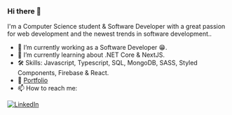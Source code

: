 ### Hi there 👋

I'm a Computer Science student & Software Developer with a great passion for web development and the newest trends in software development..

- 🔭 I’m currently working as a Software Developer 😁.
- 🌱 I’m currently learning about .NET Core & NextJS.
- 🛠️ Skills: Javascript, Typescript, SQL, MongoDB, SASS, Styled Components, Firebase & React.
- 📖 [Portfolio](https://felixvnolasco-portfolio-axef07c3r-felixvnolasco.vercel.app/#)
- 📫 How to reach me: 

[![LinkedIn](https://img.shields.io/badge/LinkedIn-Felix_Vega-0077B5?style=for-the-badge&logo=linkedin&logoColor=white&labelColor=101010)](https://www.linkedin.com/in/felixvnolasco/)
